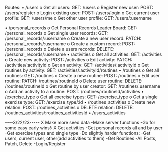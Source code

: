 Routes:
•	/users
    o	Get all users: GET: /users
    o	Register new user: POST: /users/register
    o	Login existing user: POST: /users/login
    o	Get current user profile: GET: /users/me
    o	Get other user profile: GET: /users/:username

•	/personal_records
    o	Get Personal Records Leader Board: GET: /personal_records
    o	Get single user records: GET: /personal_records/:username
    o	Create a new user record: PATCH: /personal_records/:username
    o	Create a custom record: POST: /personal_records
    o	Delete a users records: DELETE: /personal_records/:username
•	/activities
    o	Get all activities: GET: /activities
    o	Create new activity: POST: /activities
    o	Edit activity: PATCH: /activities/:activityId
    o	Get an activity: GET: /activities/:activityId 
    o	Get routines by activity: GET: /activities/:activityId/routines
•	/routines
    o	Get all routines: GET: /routines
    o	Create a  new routine: POST: /routines
    o	Edit user routine: PATCH: /routines/:routineId
    o	Delete user routine: DELETE: /routines/:routineId
    o	Get routine by user creator: GET: /routines/:username
    o	Add an activity to a routine: POST: /routines/:routineId/activities
•	/exercise_type
    o	Get all exercise types: GET: /exercise_type
    o	Get a single exercise type: GET: /exercise_type/:id
    •	/routines_activities
    o	Create new relation: POST: /routines_activities 
    o	DELETE relation: DELETE: /routines_activities/:routines_activitiesId
•	/users_activities 

----3/22/23-----
    X Make more seed data
    -Make server functions 
        -Go for some easy early wins!:
            X Get activities 
            -Get personal records all and by user
            -Get exercise types and single type
        -Do slightly harder functions:
            -Get users, current user, other(add activities to them)
            -Get Routines
            -All Posts, Patch, Delete
        -Login/Register